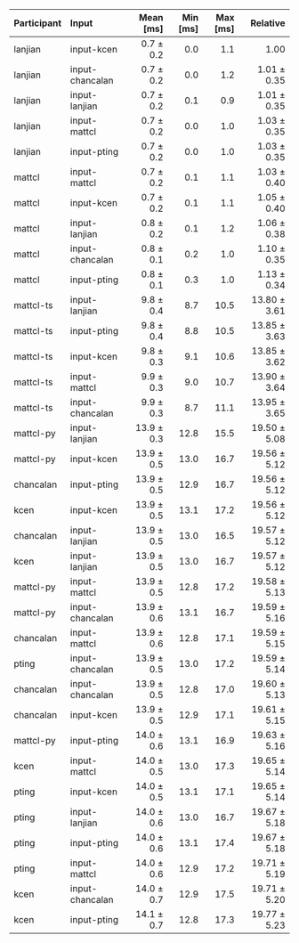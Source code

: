 | Participant | Input | Mean [ms] | Min [ms] | Max [ms] | Relative |
|:---|:---|---:|---:|---:|---:|
| lanjian | input-kcen | 0.7 ± 0.2 | 0.0 | 1.1 | 1.00 |
| lanjian | input-chancalan | 0.7 ± 0.2 | 0.0 | 1.2 | 1.01 ± 0.35 |
| lanjian | input-lanjian | 0.7 ± 0.2 | 0.1 | 0.9 | 1.01 ± 0.35 |
| lanjian | input-mattcl | 0.7 ± 0.2 | 0.0 | 1.0 | 1.03 ± 0.35 |
| lanjian | input-pting | 0.7 ± 0.2 | 0.0 | 1.0 | 1.03 ± 0.35 |
| mattcl | input-mattcl | 0.7 ± 0.2 | 0.1 | 1.1 | 1.03 ± 0.40 |
| mattcl | input-kcen | 0.7 ± 0.2 | 0.1 | 1.1 | 1.05 ± 0.40 |
| mattcl | input-lanjian | 0.8 ± 0.2 | 0.1 | 1.2 | 1.06 ± 0.38 |
| mattcl | input-chancalan | 0.8 ± 0.1 | 0.2 | 1.0 | 1.10 ± 0.35 |
| mattcl | input-pting | 0.8 ± 0.1 | 0.3 | 1.0 | 1.13 ± 0.34 |
| mattcl-ts | input-lanjian | 9.8 ± 0.4 | 8.7 | 10.5 | 13.80 ± 3.61 |
| mattcl-ts | input-pting | 9.8 ± 0.4 | 8.8 | 10.5 | 13.85 ± 3.63 |
| mattcl-ts | input-kcen | 9.8 ± 0.3 | 9.1 | 10.6 | 13.85 ± 3.62 |
| mattcl-ts | input-mattcl | 9.9 ± 0.3 | 9.0 | 10.7 | 13.90 ± 3.64 |
| mattcl-ts | input-chancalan | 9.9 ± 0.3 | 8.7 | 11.1 | 13.95 ± 3.65 |
| mattcl-py | input-lanjian | 13.9 ± 0.3 | 12.8 | 15.5 | 19.50 ± 5.08 |
| mattcl-py | input-kcen | 13.9 ± 0.5 | 13.0 | 16.7 | 19.56 ± 5.12 |
| chancalan | input-pting | 13.9 ± 0.5 | 12.9 | 16.7 | 19.56 ± 5.12 |
| kcen | input-kcen | 13.9 ± 0.5 | 13.1 | 17.2 | 19.56 ± 5.12 |
| chancalan | input-lanjian | 13.9 ± 0.5 | 13.0 | 16.5 | 19.57 ± 5.12 |
| kcen | input-lanjian | 13.9 ± 0.5 | 13.0 | 16.7 | 19.57 ± 5.12 |
| mattcl-py | input-mattcl | 13.9 ± 0.5 | 12.8 | 17.2 | 19.58 ± 5.13 |
| mattcl-py | input-chancalan | 13.9 ± 0.6 | 13.1 | 16.7 | 19.59 ± 5.16 |
| chancalan | input-mattcl | 13.9 ± 0.6 | 12.8 | 17.1 | 19.59 ± 5.15 |
| pting | input-chancalan | 13.9 ± 0.5 | 13.0 | 17.2 | 19.59 ± 5.14 |
| chancalan | input-chancalan | 13.9 ± 0.5 | 12.8 | 17.0 | 19.60 ± 5.13 |
| chancalan | input-kcen | 13.9 ± 0.5 | 12.9 | 17.1 | 19.61 ± 5.15 |
| mattcl-py | input-pting | 14.0 ± 0.6 | 13.1 | 16.9 | 19.63 ± 5.16 |
| kcen | input-mattcl | 14.0 ± 0.5 | 13.0 | 17.3 | 19.65 ± 5.14 |
| pting | input-kcen | 14.0 ± 0.5 | 13.1 | 17.1 | 19.65 ± 5.14 |
| pting | input-lanjian | 14.0 ± 0.6 | 13.0 | 16.7 | 19.67 ± 5.18 |
| pting | input-pting | 14.0 ± 0.6 | 13.1 | 17.4 | 19.67 ± 5.18 |
| pting | input-mattcl | 14.0 ± 0.6 | 12.9 | 17.2 | 19.71 ± 5.19 |
| kcen | input-chancalan | 14.0 ± 0.7 | 12.9 | 17.5 | 19.71 ± 5.20 |
| kcen | input-pting | 14.1 ± 0.7 | 12.8 | 17.3 | 19.77 ± 5.23 |
